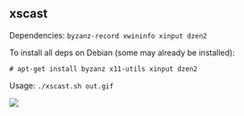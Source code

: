 ## xscast

Dependencies: `byzanz-record xwininfo xinput dzen2`

To install all deps on Debian (some may already be installed):

    # apt-get install byzanz x11-utils xinput dzen2

Usage: `./xscast.sh out.gif`

![](http://i.stack.imgur.com/EEpZb.gif)
